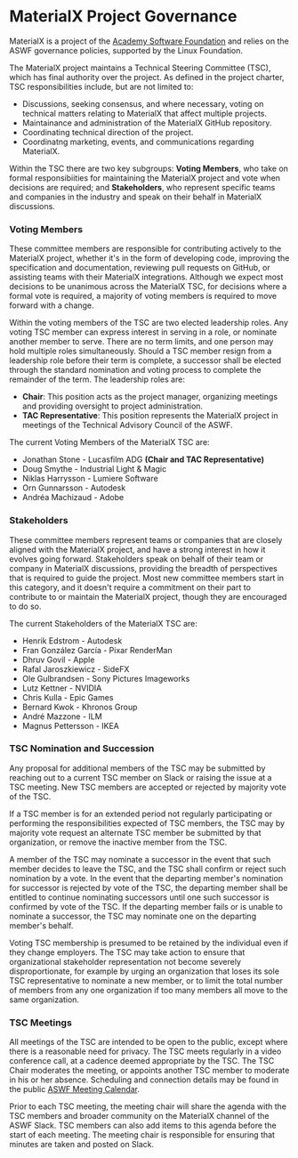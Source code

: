 # MaterialX Project Governance

MaterialX is a project of the
[Academy Software Foundation](https://www.aswf.io/) and relies on the ASWF
governance policies, supported by the Linux Foundation.

The MaterialX project maintains a Technical Steering Committee (TSC), which
has final authority over the project.  As defined in the project charter,
TSC responsibilities include, but are not limited to:

- Discussions, seeking consensus, and where necessary, voting on technical
  matters relating to MaterialX that affect multiple projects.
- Maintainance and administration of the MaterialX GitHub repository.
- Coordinating technical direction of the project.
- Coordinatng marketing, events, and communications regarding MaterialX.

Within the TSC there are two key subgroups: **Voting Members**, who take on
formal responsibiities for maintaining the MaterialX project and vote when
decisions are required; and **Stakeholders**, who represent specific teams and
companies in the industry and speak on their behalf in MaterialX discussions.

### Voting Members

These committee members are responsible for contributing actively to the
MaterialX project, whether it's in the form of developing code, improving the
specification and documentation, reviewing pull requests on GitHub, or
assisting teams with their MaterialX integrations.  Although we expect most
decisions to be unanimous across the MaterialX TSC, for decisions where a
formal vote is required, a majority of voting members is required to move
forward with a change.

Within the voting members of the TSC are two elected leadership roles.  Any
voting TSC member can express interest in serving in a role, or nominate
another member to serve.  There are no term limits, and one person may hold
multiple roles simultaneously.  Should a TSC member resign from a leadership
role before their term is complete, a successor shall be elected through the
standard nomination and voting process to complete the remainder of the term.
The leadership roles are:

- **Chair**: This position acts as the project manager, organizing meetings and
providing oversight to project administration.
- **TAC Representative**: This position represents the MaterialX project in meetings
of the Technical Advisory Council of the ASWF.

The current Voting Members of the MaterialX TSC are:

- Jonathan Stone - Lucasfilm ADG **(Chair and TAC Representative)**
- Doug Smythe - Industrial Light & Magic
- Niklas Harrysson - Lumiere Software
- Orn Gunnarsson - Autodesk
- Andréa Machizaud - Adobe

### Stakeholders

These committee members represent teams or companies that are closely aligned
with the MaterialX project, and have a strong interest in how it evolves going
forward.  Stakeholders speak on behalf of their team or company in MaterialX
discussions, providing the breadth of perspectives that is required to guide
the project.  Most new committee members start in this category, and it
doesn't require a commitment on their part to contribute to or maintain the
MaterialX project, though they are encouraged to do so.

The current Stakeholders of the MaterialX TSC are:

- Henrik Edstrom - Autodesk
- Fran González García - Pixar RenderMan
- Dhruv Govil - Apple
- Rafal Jaroszkiewicz - SideFX
- Ole Gulbrandsen - Sony Pictures Imageworks
- Lutz Kettner - NVIDIA
- Chris Kulla - Epic Games
- Bernard Kwok - Khronos Group
- André Mazzone - ILM
- Magnus Pettersson - IKEA

### TSC Nomination and Succession

Any proposal for additional members of the TSC may be submitted by reaching
out to a current TSC member on Slack or raising the issue at a TSC meeting.
New TSC members are accepted or rejected by majority vote of the TSC.

If a TSC member is for an extended period not regularly participating or
performing the responsibilities expected of TSC members, the TSC may by
majority vote request an alternate TSC member be submitted by that
organization, or remove the inactive member from the TSC.

A member of the TSC may nominate a successor in the event that such member
decides to leave the TSC, and the TSC shall confirm or reject such nomination
by a vote.  In the event that the departing member's nomination for successor
is rejected by vote of the TSC, the departing member shall be entitled to
continue nominating successors until one such successor is confirmed by vote
of the TSC.  If the departing member fails or is unable to nominate a
successor, the TSC may nominate one on the departing member's behalf.

Voting TSC membership is presumed to be retained by the individual even if
they change employers.  The TSC may take action to ensure that organizational
stakeholder representation not become severely disproportionate, for example by
urging an organization that loses its sole TSC representative to nominate a
new member, or to limit the total number of members from any one organization
if too many members all move to the same organization.

### TSC Meetings

All meetings of the TSC are intended to be open to the public, except where
there is a reasonable need for privacy.  The TSC meets regularly in a video
conference call, at a cadence deemed appropriate by the TSC.  The TSC Chair
moderates the meeting, or appoints another TSC member to moderate in his or
her absence.  Scheduling and connection details may be found in the public
[ASWF Meeting Calendar](https://www.aswf.io/meeting-calendar/).

Prior to each TSC meeting, the meeting chair will share the agenda with
the TSC members and broader community on the MaterialX channel of the ASWF
Slack.  TSC members can also add items to this agenda before the start of
each meeting.  The meeting chair is responsible for ensuring that minutes
are taken and posted on Slack.
